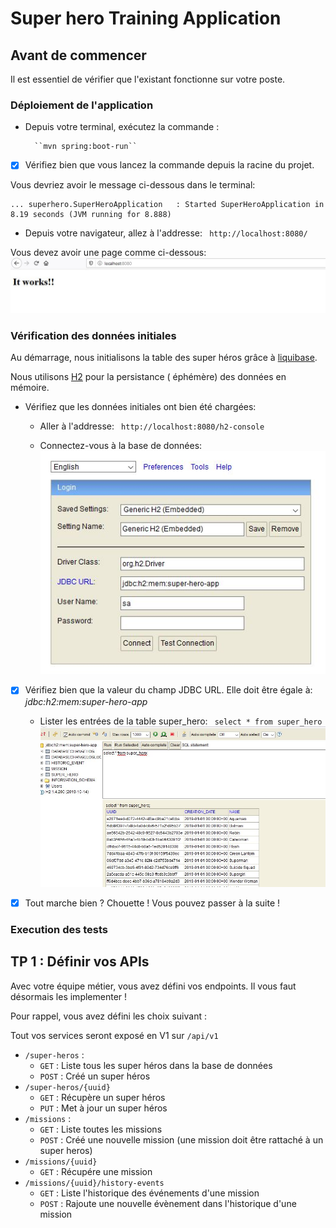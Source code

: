 # Super hero Training Application

## Avant de commencer 
Il est essentiel de vérifier que l'existant fonctionne sur votre poste.

### Déploiement de l'application

* Depuis votre terminal, exécutez la commande :  

        ``mvn spring:boot-run``

- [x] Vérifiez bien que vous lancez la commande depuis la racine du projet.

Vous devriez avoir le message ci-dessous dans le terminal:


    ... superhero.SuperHeroApplication   : Started SuperHeroApplication in 8.19 seconds (JVM running for 8.888) 


* Depuis votre navigateur, allez à l'addresse: `` http://localhost:8080/``

Vous devez avoir une page comme ci-dessous: 
![image info](src/main/resources/assets/welcome_page_it_works.JPG)

### Vérification des données initiales
Au démarrage, nous initialisons la table des super héros grâce à [liquibase](https://www.liquibase.org/).

Nous utilisons [H2](https://h2database.com/html/main.html) pour la persistance ( éphémère) des données en mémoire.
* Vérifiez que les données initiales ont bien été chargées:

    * Aller à l'addresse: `` http://localhost:8080/h2-console``
    
    * Connectez-vous à la base de données: 
    ![image info](src/main/resources/assets/super-heroes-h2.JPG)
- [x] Vérifiez bien que la valeur du champ JDBC URL. Elle doit être égale à:  *jdbc:h2:mem:super-hero-app*
   
    * Lister les entrées de la table super_hero:     `` select * from super_hero``
       ![image info](src/main/resources/assets/listing_heroes.JPG)

- [x] Tout marche bien ? Chouette ! Vous pouvez passer à la suite !

### Execution des tests
 


## TP 1 : Définir vos APIs

Avec votre équipe métier, vous avez défini vos endpoints. Il vous faut désormais les implementer !

Pour rappel, vous avez défini les choix suivant :

Tout vos services seront exposé en V1 sur `/api/v1`

* `/super-heros` :
  * `GET` : Liste tous les super héros dans la base de données
  * `POST` : Créé un super héros
* `/super-heros/{uuid}`
  * `GET` : Récupère un super héros
  * `PUT` : Met à jour un super héros
* `/missions` :
  * `GET` : Liste toutes les missions
  * `POST` : Créé une nouvelle mission (une mission doit être rattaché à un super heros)
* `/missions/{uuid}`
  * `GET` : Récupére une mission
* `/missions/{uuid}/history-events`
  * `GET` : Liste l'historique des événements d'une mission
  * `POST` : Rajoute une nouvelle évènement dans l'historique d'une mission
